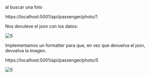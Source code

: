 al buscar una foto

https://localhost:5001/api/passenger/photo/1

Nos devuleve el json con los datos:

![5](https://github.com/JuanjoSalva/C-Sharp/tree/main/Creating-Custom-Filters-and-Formatters-master/img/json.PNG)


Implementamos un formatter para que, en vez que devuelva el json, devuelva la imagen.

https://localhost:5001/api/passenger/photo/5


![5](https://github.com/JuanjoSalva/C-Sharp/tree/main/Creating-Custom-Filters-and-Formatters-master/img/5.PNG)
